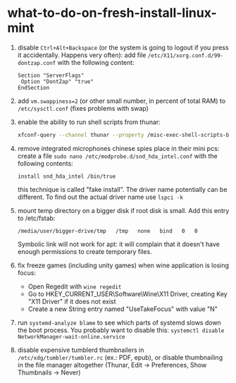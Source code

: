 # what-to-do-on-fresh-install-linux-mint

1. disable `Ctrl+Alt+Backspace` (or the system is going to logout if you press it accidentally. Happens very often):
   add file `/etc/X11/xorg.conf.d/99-dontzap.conf` with the following content:
   ```
   Section "ServerFlags"
    Option "DontZap" "true"
   EndSection
   ```

2. add `vm.swappiness=2` (or other small number, in percent of total RAM) to `/etc/sysctl.conf` (fixes problems with swap)

3. enable the ability to run shell scripts from thunar:
   ```sh
   xfconf-query --channel thunar --property /misc-exec-shell-scripts-by-default --create --type bool --set true
   ```
4. remove integrated microphones chinese spies place in their mini pcs:
   create a file `sudo nano /etc/modprobe.d/snd_hda_intel.conf` with the following contents:
   ```
   install snd_hda_intel /bin/true
   ```
   this technique is called "fake install".
   The driver name potentially can be different. To find out the actual driver name use `lspci -k`
   
5. mount temp directory on a bigger disk if root disk is small. Add this entry to /etc/fstab:
   ```
   /media/user/bigger-drive/tmp   /tmp   none   bind   0   0
   ```
   Symbolic link will not work for apt: it will complain that it doesn't have enough permissions to create temporary files.
6. fix freeze games (including unity games) when wine application is losing focus:
    - Open Regedit with `wine regedit`
    - Go to HKEY_CURRENT_USER\Software\Wine\X11 Driver, creating Key "X11 Driver" if it does not exist
    - Create a new String entry named "UseTakeFocus" with value "N"
  
7. run `systemd-analyze blame` to see which parts of systemd slows down the boot process. You probably want to disable this: `systemctl disable NetworkManager-wait-online.service` 

8. disable expensive tumblerd thumbnailers in `/etc/xdg/tumbler/tumbler.rc` (ex.: PDF, epub), or disable thumbnailing in the file manager altogether (Thunar, Edit -> Preferences, Show Thumbnails -> Never)
